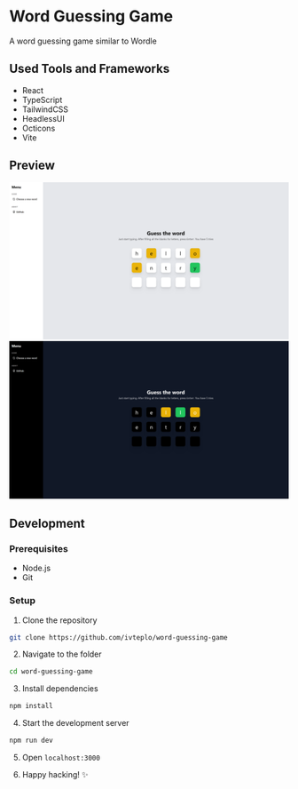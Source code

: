 # Word Guessing Game

A word guessing game similar to Wordle

## Used Tools and Frameworks

- React
- TypeScript
- TailwindCSS
- HeadlessUI
- Octicons
- Vite

## Preview

<img src="screenshots/preview-desktop-light.png" alt="Preview of the app. Light theme">

<img src="screenshots/preview-desktop-dark.png" alt="Preview of the app. Dark theme">

## Development

### Prerequisites

- Node.js
- Git

### Setup

1. Clone the repository

```bash
git clone https://github.com/ivteplo/word-guessing-game
```

2. Navigate to the folder

```bash
cd word-guessing-game
````

3. Install dependencies

```bash
npm install
```

4. Start the development server

```bash
npm run dev
```

5. Open `localhost:3000`

6. Happy hacking! ✨


